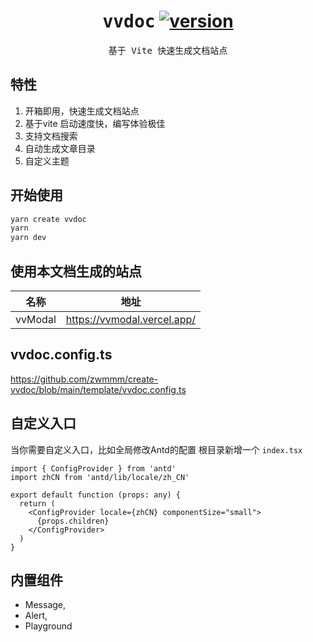 <h1 align='center'>
  <samp>vvdoc</samp>
  <a href='https://www.npmjs.com/package/vvdoc'>
    <img src='https://img.shields.io/npm/v/vvdoc?color=333&labelColor=555&style=flat-square' alt='version'/>
  </a>
</h1>

<p align='center'>
  <samp>基于 Vite 快速生成文档站点</samp>
<br>

## 特性

1. 开箱即用，快速生成文档站点
2. 基于vite 启动速度快，编写体验极佳
3. 支持文档搜索
4. 自动生成文章目录
5. 自定义主题

## 开始使用

```bash
yarn create vvdoc
yarn
yarn dev
```

## 使用本文档生成的站点

| 名称      | 地址                          |
|---------|-----------------------------|
| vvModal | https://vvmodal.vercel.app/ |

## vvdoc.config.ts

https://github.com/zwmmm/create-vvdoc/blob/main/template/vvdoc.config.ts

## 自定义入口

当你需要自定义入口，比如全局修改Antd的配置
根目录新增一个 `index.tsx`

```tsx
import { ConfigProvider } from 'antd'
import zhCN from 'antd/lib/locale/zh_CN'

export default function (props: any) {
  return (
    <ConfigProvider locale={zhCN} componentSize="small">
      {props.children}
    </ConfigProvider>
  )
}
```

## 内置组件

- Message,
- Alert,
- Playground